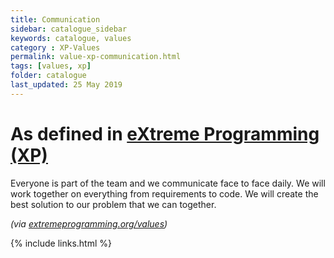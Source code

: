 ```yaml
---
title: Communication
sidebar: catalogue_sidebar
keywords: catalogue, values
category : XP-Values
permalink: value-xp-communication.html
tags: [values, xp]
folder: catalogue
last_updated: 25 May 2019
---
```


# As defined in [eXtreme Programming (XP)](xp-archetype)
Everyone is part of the team and we communicate face to face daily. We will work together on everything from requirements to code. We will create the best solution to our problem that we can together.

*(via [extremeprogramming.org/values](http://www.extremeprogramming.org/values.html))*

{% include links.html %}

